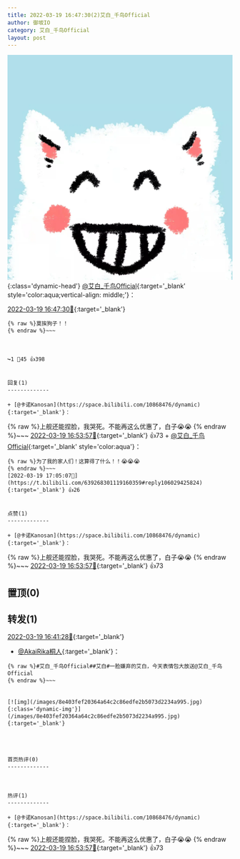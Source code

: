 ```yaml
---
title: 2022-03-19 16:47:30(2)艾白_千鸟Official
author: 御坂IO
category: 艾白_千鸟Official
layout: post
---
```


![img](/images/9ae8b9445fd0665cc014d9080156a45271be73c6.jpg){:class='dynamic-head'}
[@艾白_千鸟Official](https://space.bilibili.com/334537711/dynamic){:target='_blank' style='color:aqua;vertical-align: middle;'}：

[2022-03-19 16:47:30🔗](https://t.bilibili.com/639268301119160359){:target='_blank'}

~~~
{% raw %}莫挨狗子！！
{% endraw %}~~~



↪️1 💬45 👍398


回复(1)
-------------

+ [@卡诺Kanosan](https://space.bilibili.com/10868476/dynamic){:target='_blank'}：
~~~
{% raw %}上舰还能捏脸，我哭死。不能再这么优惠了，白子😭😭
{% endraw %}~~~
[2022-03-19 16:53:57🔗](https://t.bilibili.com/639268301119160359#reply106028277440){:target='_blank'} 👍73
    + [@艾白_千鸟Official](https://space.bilibili.com/334537711/dynamic){:target='_blank' style='color:aqua'}：
~~~
{% raw %}为了我的家人们！这算得了什么！！😭😭😭
{% endraw %}~~~
[2022-03-19 17:05:07🔗](https://t.bilibili.com/639268301119160359#reply106029425824){:target='_blank'} 👍26


点赞(1)
-------------

+ [@卡诺Kanosan](https://space.bilibili.com/10868476/dynamic){:target='_blank'}：
~~~
{% raw %}上舰还能捏脸，我哭死。不能再这么优惠了，白子😭😭
{% endraw %}~~~
[2022-03-19 16:53:57🔗](https://t.bilibili.com/639268301119160359#reply106028277440){:target='_blank'} 👍73


置顶(0)
-------------



转发(1)
-------------

[2022-03-19 16:41:28🔗](https://t.bilibili.com/639266746349387779){:target='_blank'}
+ [@AkaiRika桐人](https://space.bilibili.com/57249810/dynamic){:target='_blank'}：
~~~
{% raw %}#艾白_千鸟Official##艾白#一脸嫌弃的艾白，今天表情包大放送@艾白_千鸟Official 
{% endraw %}~~~


[![img](/images/8e403fef20364a64c2c86edfe2b5073d2234a995.jpg){:class='dynamic-img'}](/images/8e403fef20364a64c2c86edfe2b5073d2234a995.jpg){:target='_blank'}




首页热评(0)
-------------



热评(1)
-------------

+ [@卡诺Kanosan](https://space.bilibili.com/10868476/dynamic){:target='_blank'}：
~~~
{% raw %}上舰还能捏脸，我哭死。不能再这么优惠了，白子😭😭
{% endraw %}~~~
[2022-03-19 16:53:57🔗](https://t.bilibili.com/639268301119160359#reply106028277440){:target='_blank'} 👍73


